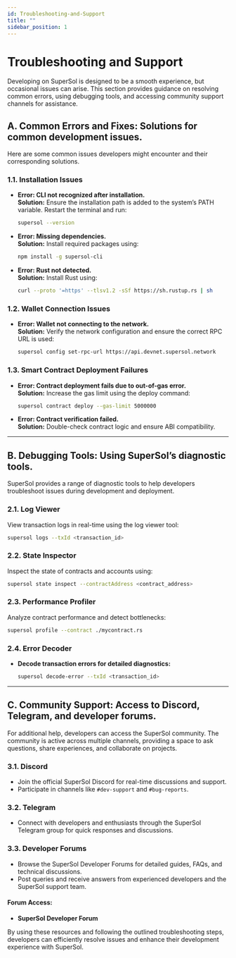 ```yaml
---
id: Troubleshooting-and-Support
title: ""
sidebar_position: 1
---
```


# Troubleshooting and Support

Developing on SuperSol is designed to be a smooth experience, but occasional issues can arise. This section provides guidance on resolving common errors, using debugging tools, and accessing community support channels for assistance.

## A. Common Errors and Fixes: Solutions for common development issues.

Here are some common issues developers might encounter and their corresponding solutions.

### 1.1. Installation Issues

- **Error: CLI not recognized after installation.**  
  **Solution:** Ensure the installation path is added to the system’s PATH variable. Restart the terminal and run:
  ```sh
  supersol --version
  ```

- **Error: Missing dependencies.**  
  **Solution:** Install required packages using:
  ```sh
  npm install -g supersol-cli
  ```

- **Error: Rust not detected.**  
  **Solution:** Install Rust using:
  ```sh
  curl --proto '=https' --tlsv1.2 -sSf https://sh.rustup.rs | sh
  ```

### 1.2. Wallet Connection Issues

- **Error: Wallet not connecting to the network.**  
  **Solution:** Verify the network configuration and ensure the correct RPC URL is used:
  ```sh
  supersol config set-rpc-url https://api.devnet.supersol.network
  ```

### 1.3. Smart Contract Deployment Failures

- **Error: Contract deployment fails due to out-of-gas error.**  
  **Solution:** Increase the gas limit using the deploy command:
  ```sh
  supersol contract deploy --gas-limit 5000000
  ```

- **Error: Contract verification failed.**  
  **Solution:** Double-check contract logic and ensure ABI compatibility.

---

## B. Debugging Tools: Using SuperSol’s diagnostic tools.

SuperSol provides a range of diagnostic tools to help developers troubleshoot issues during development and deployment.

### 2.1. Log Viewer

View transaction logs in real-time using the log viewer tool:
```sh
supersol logs --txId <transaction_id>
```

### 2.2. State Inspector

Inspect the state of contracts and accounts using:
```sh
supersol state inspect --contractAddress <contract_address>
```

### 2.3. Performance Profiler

Analyze contract performance and detect bottlenecks:
```sh
supersol profile --contract ./mycontract.rs
```

### 2.4. Error Decoder

- **Decode transaction errors for detailed diagnostics:**
  ```sh
  supersol decode-error --txId <transaction_id>
  ```

---

## C. Community Support: Access to Discord, Telegram, and developer forums.

For additional help, developers can access the SuperSol community. The community is active across multiple channels, providing a space to ask questions, share experiences, and collaborate on projects.

### 3.1. Discord

- Join the official SuperSol Discord for real-time discussions and support.
- Participate in channels like `#dev-support` and `#bug-reports`.

### 3.2. Telegram

- Connect with developers and enthusiasts through the SuperSol Telegram group for quick responses and discussions.

### 3.3. Developer Forums

- Browse the SuperSol Developer Forums for detailed guides, FAQs, and technical discussions.
- Post queries and receive answers from experienced developers and the SuperSol support team.

#### Forum Access:
- **SuperSol Developer Forum**

By using these resources and following the outlined troubleshooting steps, developers can efficiently resolve issues and enhance their development experience with SuperSol.
